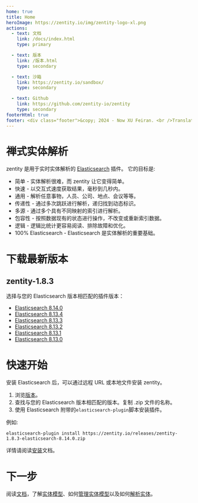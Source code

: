 ```yaml
---
home: true
title: Home
heroImage: https://zentity.io/img/zentity-logo-xl.png
actions:
  - text: 文档
    link: /docs/index.html
    type: primary

  - text: 版本
    link: /版本.html
    type: secondary

  - text: 沙箱
    link: https://zentity.io/sandbox/
    type: secondary

  - text: Github
    link: https://github.com/zentity-io/zentity
    type: secondary
footerHtml: true
footer: <div class="footer">&copy; 2024 - Now XU Feiran. <br />Translated from <a href="https://github.com/davemoore-" target="_blank">Dave Moore</a>'s <a href="https://www.zentity.io" target="_blank"zentity.io<a>zentity.io</a><br />Licensed under the <a href="https://www.apache.org/licenses/LICENSE-2.0" target="_blank">Apache License, Version 2.0</a><br />Elasticsearch is a trademark of Elasticsearch BV.</div>
---
```


# 禅式实体解析
zentity 是用于实时实体解析的 [Elasticsearch](https://www.elastic.co/elasticsearch) 插件。 它的目标是:

- 简单 - 实体解析很难，而 zentity 让它变得简单。
- 快速 - 以交互式速度获取结果，毫秒到几秒内。
- 通用 - 解析任意事物，人员、公司、地点、会议等等。
- 传递性 - 通过多次跳跃进行解析，递归找到动态标识。
- 多源 - 通过多个具有不同映射的索引进行解析。
- 包容性 - 按照数据现有的状态进行操作，不改变或重新索引数据。
- 逻辑 - 逻辑比统计更容易阅读、排除故障和优化。
- 100% Elasticsearch - Elasticsearch 是实体解析的重要基础。

# 下载最新版本

## zentity-1.8.3

选择与您的 Elasticsearch 版本相匹配的插件版本：

- [Elasticsearch 8.14.0](https://zentity.io/releases/zentity-1.8.3-elasticsearch-8.14.0.zip)
- [Elasticsearch 8.13.4](https://zentity.io/releases/zentity-1.8.3-elasticsearch-8.13.4.zip)
- [Elasticsearch 8.13.3](https://zentity.io/releases/zentity-1.8.3-elasticsearch-8.13.3.zip)
- [Elasticsearch 8.13.2](https://zentity.io/releases/zentity-1.8.3-elasticsearch-8.13.2.zip)
- [Elasticsearch 8.13.1](https://zentity.io/releases/zentity-1.8.3-elasticsearch-8.13.1.zip)
- [Elasticsearch 8.13.0](https://zentity.io/releases/zentity-1.8.3-elasticsearch-8.13.0.zip)

# 快速开始
安装 Elasticsearch 后，可以通过远程 URL 或本地文件安装 zentity。

1. 浏览[版本](/版本.html)。
2. 查找与您的 Elasticsearch 版本相匹配的版本。复制 .zip 文件的名称。
3. 使用 Elasticsearch 附带的```elasticsearch-plugin```脚本安装插件。

例如:

```elasticsearch-plugin install https://zentity.io/releases/zentity-1.8.3-elasticsearch-8.14.0.zip```

详情请阅读[安装](/安装.html)文档。

# 下一步
阅读[文档](/文档.html)，了解[实体模型](实体模型.html)、如何[管理实体模型](/管理实体模型.html)以及如何[解析实体](/解析实体.html)。